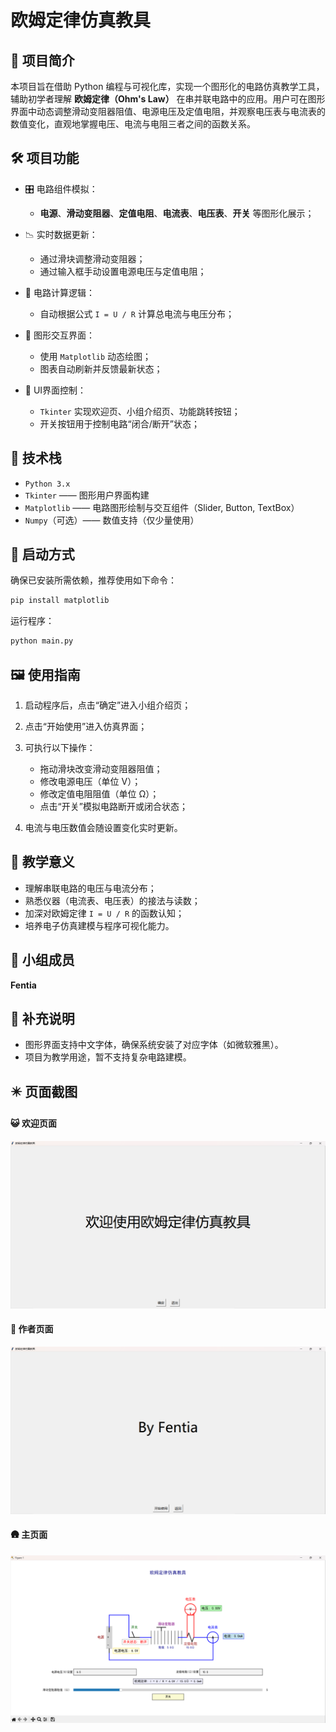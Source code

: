 # 欧姆定律仿真教具

## 📘 项目简介

本项目旨在借助 Python 编程与可视化库，实现一个图形化的电路仿真教学工具，辅助初学者理解 **欧姆定律（Ohm's Law）** 在串并联电路中的应用。用户可在图形界面中动态调整滑动变阻器阻值、电源电压及定值电阻，并观察电压表与电流表的数值变化，直观地掌握电压、电流与电阻三者之间的函数关系。

## 🛠️ 项目功能

* 🎛 电路组件模拟：

  * **电源**、**滑动变阻器**、**定值电阻**、**电流表**、**电压表**、**开关** 等图形化展示；
* 📉 实时数据更新：

  * 通过滑块调整滑动变阻器；
  * 通过输入框手动设置电源电压与定值电阻；
* 🧮 电路计算逻辑：

  * 自动根据公式 `I = U / R` 计算总电流与电压分布；
* 🎨 图形交互界面：

  * 使用 `Matplotlib` 动态绘图；
  * 图表自动刷新并反馈最新状态；
* 🔘 UI界面控制：

  * `Tkinter` 实现欢迎页、小组介绍页、功能跳转按钮；
  * 开关按钮用于控制电路“闭合/断开”状态；

## 🧱 技术栈

* `Python 3.x`
* `Tkinter` —— 图形用户界面构建
* `Matplotlib` —— 电路图形绘制与交互组件（Slider, Button, TextBox）
* `Numpy`（可选）—— 数值支持（仅少量使用）

## 🚀 启动方式

确保已安装所需依赖，推荐使用如下命令：

```bash
pip install matplotlib
```

运行程序：

```bash
python main.py
```

## 🖼️ 使用指南

1. 启动程序后，点击“确定”进入小组介绍页；
2. 点击“开始使用”进入仿真界面；
3. 可执行以下操作：

   * 拖动滑块改变滑动变阻器阻值；
   * 修改电源电压（单位 V）；
   * 修改定值电阻阻值（单位 Ω）；
   * 点击“开关”模拟电路断开或闭合状态；
4. 电流与电压数值会随设置变化实时更新。

## 📐 教学意义

* 理解串联电路的电压与电流分布；
* 熟悉仪器（电流表、电压表）的接法与读数；
* 加深对欧姆定律 `I = U / R` 的函数认知；
* 培养电子仿真建模与程序可视化能力。

## 👥 小组成员

**Fentia**

## 📝 补充说明

* 图形界面支持中文字体，确保系统安装了对应字体（如微软雅黑）。
* 项目为教学用途，暂不支持复杂电路建模。

## ✴️ 页面截图
#### 😺 欢迎页面
![image](imgs\welcome.png)
#### 👨 作者页面
![image](imgs\author.png)
#### 🛖 主页面
![image](imgs\main.png)